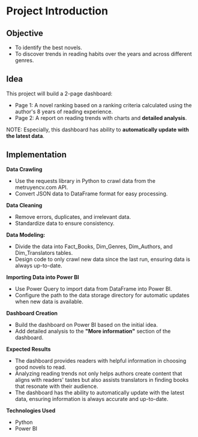 # Project Introduction

## Objective

* To identify the best novels.
* To discover trends in reading habits over the years and across different genres.

## Idea

This project will build a 2-page dashboard:

* Page 1: A novel ranking based on a ranking criteria calculated using the author's 8 years of reading experience.
* Page 2: A report on reading trends with charts and **detailed analysis**.

NOTE: Especially, this dashboard has ability to **automatically update with the latest data**.

## Implementation

**Data Crawling**

* Use the requests library in Python to crawl data from the metruyencv.com API.
* Convert JSON data to DataFrame format for easy processing.

**Data Cleaning**

* Remove errors, duplicates, and irrelevant data.
* Standardize data to ensure consistency.

**Data Modeling:**

* Divide the data into Fact_Books, Dim_Genres, Dim_Authors, and Dim_Translators tables.
* Design code to only crawl new data since the last run, ensuring data is always up-to-date.

**Importing Data into Power BI**

* Use Power Query to import data from DataFrame into Power BI.
* Configure the path to the data storage directory for automatic updates when new data is available.

**Dashboard Creation**

* Build the dashboard on Power BI based on the initial idea.
* Add detailed analysis to the **"More information"** section of the dashboard.

**Expected Results**

* The dashboard provides readers with helpful information in choosing good novels to read.
* Analyzing reading trends not only helps authors create content that aligns with readers' tastes but also assists translators in finding books that resonate with their audience.
* The dashboard has the ability to automatically update with the latest data, ensuring information is always accurate and up-to-date.

**Technologies Used**

* Python
* Power BI
